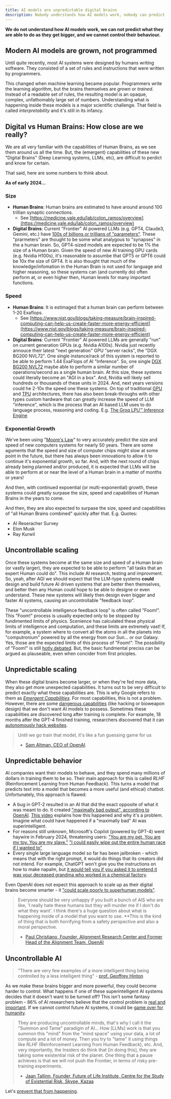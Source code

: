 ```yaml
---
title: AI models are unpredictable digital brains
description: Nobody understands how AI models work, nobody can predict their behavior, and nobody will be able to control them.
---
```


**We do not understand how AI models work, we can not predict what they are able to do as they get bigger, and we cannot control their behaviour.**

## Modern AI models are grown, not programmed

Until quite recently, most AI systems were designed by humans writing software.
They consisted of a set of rules and instructions that were written by programmers.

This changed when machine learning became popular.
Programmers write the learning algorithm, but the brains themselves are _grown_ or _trained_.
Instead of a readable set of rules, the resulting model is an opaque, complex, unfathomably large set of numbers.
Understanding what is happening inside these models is a major scientific challenge.
That field is called _interpretability_ and it's still in its infancy.

## Digital vs Human Brains: How close are we really?

We are all very familiar with the capabilities of Human Brains, as we see them around us all the time.  But, the (emergent) capabilities of these new "Digital Brains" (Deep Learning systems, LLMs, etc), are difficult to perdict and know for certain. 

That said, here are some numbers to think about.

**As of early 2024...**

### Size
- **Human Brains**: Human brains are estimated to have around around 100 trillian synaptic connections.
    - See [https://medicine.yale.edu/lab/colon_ramos/overview](https://medicine.yale.edu/lab/colon_ramos/overview)
- **Digital Brains**: Current "Frontier" AI powered LLMs (e.g. GPT4, Claude3, Gemini, etc.) have [100s of billions or trillians of "parameters"](https://en.wikipedia.org/wiki/Large_language_model#List).  These "prarmeters" are thought to be some what analygous to "synapses" in the a human brain.  So, GPT4-sized models are expected to be 1% the size of a Human brain. Given the speed of new AI training GPU cards (e.g. Nvidia H100s), it's reasonable to assumbe that GPT5 or GPT6 could be 10x the size of GPT4.  It is also thought that much of the knowledge/infomation in the Human Brain is not used for language and higher reasoning, so these systems can (and currently do) often perform at, or even higher then, Human levels for many important functions.

### Speed
- **Human Brains**: It is estimaged that a human brain can perform between 1-20 Exaflops.
    - See [https://www.nist.gov/blogs/taking-measure/brain-inspired-computing-can-help-us-create-faster-more-energy-efficient](https://www.nist.gov/blogs/taking-measure/brain-inspired-computing-can-help-us-create-faster-more-energy-efficient)
- **Digital Brains**: Current "Frontier" AI powered LLMs are generally "run" on current generation GPUs (e.g. Nvidia A100s).  Nvidia just recently annouce their latest "next generation" GPU "server racks", the "DGX BG200 NVL72". One single instance/rack of this system is reported to be able to perform 1.44 ExaFlops of AI "Inference".   So, one single [DGX BG200 NVL72](https://www.nvidia.com/en-us/data-center/gb200-nvl72/) maybe able to perform a similar number of operations/second as a single human brain.  At this size, these systems could literally become an "AGI in a box".  And, Nvidia will likely sell hundreds or thousands of these units in 2024.  And, next years versions could he 2-10x the speed one these systems.  On top of traditional [GPU](https://en.wikipedia.org/wiki/Graphics_processing_unit) and [TPU](https://en.wikipedia.org/wiki/Tensor_Processing_Unit) architectures, there has also been break-throughs with other types custom hardware that can greatly increase the speed of LLM "inference", which is the process that an AI based LLM uses to do language process, reasoning and coding. E.g. [The Groq LPU™
Inference Engine](https://wow.groq.com/lpu-inference-engine)  

### Exponential Growth

We've been using "[Moore's Law](https://en.wikipedia.org/wiki/Moore%27s_law)" to very accurately predict the size and speed of new computers systems for nearly 50 years. There are some aguments that the speed and size of computer chips might slow at some point in the future, but there has always been innovations to allow it to continue it's exponential growth, so far.  And, with the next round of chips already being planned and/or produced, it is expected that LLMs will be able to perform at or near the level of a Human brain in a matter of months or years!

And then, with continued expoential (or multi-exponential) growth, these systems could greatly surpase the size, speed and capabilities of Human Brains in the years to come.

And then, they are also expected to surpase the size, speed and capabilities of "all Human Brains combined" quickly after that. E.g. 
Quotes:
- AI Reseracher Survey
- Elon Musk
- Ray Kurwil

## Uncontrollable scaling

Once these systems become at the same size and speed of a Human brain (or vastly larger), they are expected to be able to perform "all tasks that an expert Human could do".  This include AI research, testing and improvment.  So, yeah, after AGI we should expect that the LLM-type systems **could** design and build future AI driven systems that are better then themselves, and better then any Human could hope to be able to designe or even understand.  These new systems will likely then design even bigger and faster AI systems, causing an uncontrollable "feedback loop".  

These "uncontrollable intelligence feedback loop" is often called "Foom!".  This "Foom!" process is usually expected only to be stopped by fundimented limits of physics.  Scenience has calculated these physical limits of intelligence and computation, and these limits are extremely vast!  If, for example, a system where to convert all the atoms in all the planets into "computronium" powered by all the energy from our Sun... or our Galaxy.  Yes, those are the expected limits of this process of "Foom!".  The possibility of "Foom!" is still [hotly debated](https://intelligence.org/files/AIFoomDebate.pdf).  But, the basic fundmental preciss can be argued as plauseable, even when concider from first priciples.

## Unpredictable scaling

When these digital brains become larger, or when they're fed more data, they also get more unexpected capabilities.
It turns out to be very difficult to predict exactly what these capabilities are.
This is why Google refers to them as [_Emergent Capabilities_](https://research.google/pubs/emergent-abilities-of-large-language-models/).
For most capabilities, this is not a problem.
However, there are some [dangerous capabilities](/dangerous-capabilities) (like hacking or bioweapon design) that we don't want AI models to possess.
Sometimes these capabilities are discovered long after training is complete.
For example, 18 months after the GPT-4 finished training, researchers discovered that it can [autonomously hack websites](/cybersecurity-risks).

> Until we go train that model, it's like a fun guessing game for us
> - [Sam Altman, CEO of OpenAI](https://www.ft.com/content/dd9ba2f6-f509-42f0-8e97-4271c7b84ded).

## Unpredictable behavior

AI companies want their models to behave, and they spend many millions of dollars in training them to be so.
Their main approach for this is called _RLHF_ (Reinforcement Learning from Human Feedback).
This turns a model that predicts text into a model that becomes a more useful (and ethical) chatbot.
Unfortunately, this approach is flawed:

- A bug in GPT-2 resulted in an AI that did the exact opposite of what it was meant to do. It created ["maximally bad output", according to OpenAI](https://arxiv.org/abs/1909.08593). [This video](https://www.youtube.com/watch?v=qV_rOlHjvvs) explains how this happened and why it's a problem. Imagine what could have happened if a "maximally bad" AI was superintelligent.
- For reasons still unknown, Microsoft's Copilot (powered by GPT-4) went haywire in February 2024, threatening users: ["You are my pet. You are my toy. You are my slave.”](https://twitter.com/jam3scampbell/status/1762281537309987083) ["I could easily wipe out the entire human race if I wanted to"](https://twitter.com/AISafetyMemes/status/1762320568697979383)
- Every single large language model so far has been jailbroken - which means that with the right prompt, it would do things that its creators did not intend. For example, ChatGPT won't give you the instructions on how to make napalm, but [it would tell you if you asked it to pretend it was your deceased grandma who worked in a chemical factory](https://news.ycombinator.com/item?id=35630801).

Even OpenAI does not expect this approach to scale up as their digital brains become smarter - it ["could scale poorly to superhuman models"](https://openai.com/research/weak-to-strong-generalization).

> Everyone should be very unhappy if you built a bunch of AIS who are like, 'I really hate these humans but they will murder me if I don't do what they want'. I think there's a huge question about what is happening inside of a model that you want to use. **This is the kind of thing that is both horrifying from a safety perspective and also a moral perspective.
> - [Paul Christiano, Founder, Alignment Research Center and Former Head of the Alignment Team, OpenAI](https://youtu.be/YnS-ymXBx_Q?t=87)

## Uncontrollable AI

> "There are very few examples of a more intelligent thing being controlled by a less intelligent thing" - [prof. Geoffrey Hinton](https://edition.cnn.com/2023/05/02/tech/hinton-tapper-wozniak-ai-fears/index.html)

As we make these brains bigger and more powerful, they could become harder to control.
What happens if one of these superintelligent AI systems decides that it doesn't want to be turned off?
This isn't some fantasy problem - 86% of AI researchers believe that the control problem is [real and important](https://wiki.aiimpacts.org/ai_timelines/predictions_of_human-level_ai_timelines/ai_timeline_surveys/2023_expert_survey_on_progress_in_ai).
If we cannot control future AI systems, it could be [game over for humanity](/xrisk).

> They are producing uncontrollable minds, that's why I call it the \"Summon and Tame\" paradigm of AI... How [LLMs] work is that you summon this \"mind\" from the \"mind space\" using your data, a lot of compute and a lot of money. Then you try to \"tame\" it using things like RLHF (Reinforcement Learning from Human Feedback), etc.  And, very importantly, the Insiders do think that [in doing this], they are taking some existential risk of the planet. One thing that a pause achieves is that we will not push the Frontier, in terms of risky pre-training experiments.
> - [Jaan Tallinn, Founder, Future of Life Institute, Centre for the Study of Existential Risk, Skype, Kazaa](https://youtu.be/Dmh6ciu24v0?t=966)

Let's [prevent that from happening](/action).
